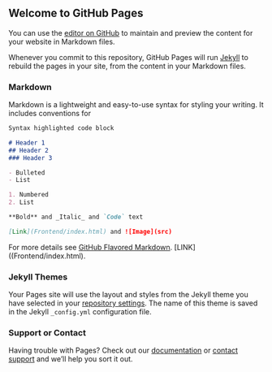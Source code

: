 ## Welcome to GitHub Pages

You can use the [editor on GitHub](https://github.com/Eldorajo/GetToMoon/edit/gh-pages/index.md) to maintain and preview the content for your website in Markdown files.

Whenever you commit to this repository, GitHub Pages will run [Jekyll](https://jekyllrb.com/) to rebuild the pages in your site, from the content in your Markdown files.

### Markdown

Markdown is a lightweight and easy-to-use syntax for styling your writing. It includes conventions for

```markdown
Syntax highlighted code block

# Header 1
## Header 2
### Header 3

- Bulleted
- List

1. Numbered
2. List

**Bold** and _Italic_ and `Code` text

[Link](Frontend/index.html) and ![Image](src)
```

For more details see [GitHub Flavored Markdown](https://guides.github.com/features/mastering-markdown/).  [LINK]((Frontend/index.html).

### Jekyll Themes

Your Pages site will use the layout and styles from the Jekyll theme you have selected in your [repository settings](https://github.com/Eldorajo/GetToMoon/settings/pages). The name of this theme is saved in the Jekyll `_config.yml` configuration file.

### Support or Contact

Having trouble with Pages? Check out our [documentation](https://docs.github.com/categories/github-pages-basics/) or [contact support](https://support.github.com/contact) and we’ll help you sort it out.
